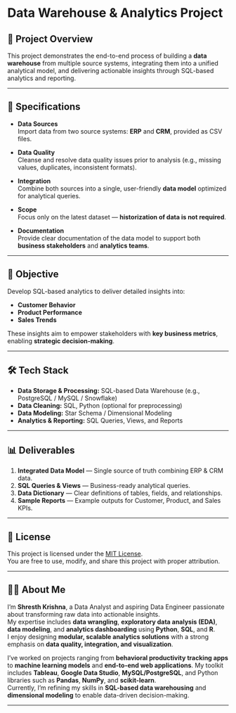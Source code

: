 # Data Warehouse & Analytics Project



## 📌 Project Overview
This project demonstrates the end-to-end process of building a **data warehouse** from multiple source systems, integrating them into a unified analytical model, and delivering actionable insights through SQL-based analytics and reporting.

---

## 📂 Specifications

- **Data Sources**  
  Import data from two source systems: **ERP** and **CRM**, provided as CSV files.

- **Data Quality**  
  Cleanse and resolve data quality issues prior to analysis (e.g., missing values, duplicates, inconsistent formats).

- **Integration**  
  Combine both sources into a single, user-friendly **data model** optimized for analytical queries.

- **Scope**  
  Focus only on the latest dataset — **historization of data is not required**.

- **Documentation**  
  Provide clear documentation of the data model to support both **business stakeholders** and **analytics teams**.

---

## 🎯 Objective

Develop SQL-based analytics to deliver detailed insights into:

- **Customer Behavior**
- **Product Performance**
- **Sales Trends**

These insights aim to empower stakeholders with **key business metrics**, enabling **strategic decision-making**.

---

## 🛠️ Tech Stack

- **Data Storage & Processing:** SQL-based Data Warehouse (e.g., PostgreSQL / MySQL / Snowflake)
- **Data Cleaning:** SQL, Python (optional for preprocessing)
- **Data Modeling:** Star Schema / Dimensional Modeling
- **Analytics & Reporting:** SQL Queries, Views, and Reports

---

## 📊 Deliverables

1. **Integrated Data Model** — Single source of truth combining ERP & CRM data.
2. **SQL Queries & Views** — Business-ready analytical queries.
3. **Data Dictionary** — Clear definitions of tables, fields, and relationships.
4. **Sample Reports** — Example outputs for Customer, Product, and Sales KPIs.

---

## 📜 License
This project is licensed under the [MIT License](LICENSE).  
You are free to use, modify, and share this project with proper attribution.

---
## 👨‍💻 About Me
I’m **Shresth Krishna**, a Data Analyst and aspiring Data Engineer passionate about transforming raw data into actionable insights.  
My expertise includes **data wrangling**, **exploratory data analysis (EDA)**, **data modeling**, and **analytics dashboarding** using **Python**, **SQL**, and **R**.  
I enjoy designing **modular, scalable analytics solutions** with a strong emphasis on **data quality, integration, and visualization**.  

I’ve worked on projects ranging from **behavioral productivity tracking apps** to **machine learning models** and **end-to-end web applications**. My toolkit includes **Tableau**, **Google Data Studio**, **MySQL/PostgreSQL**, and Python libraries such as **Pandas**, **NumPy**, and **scikit-learn**.  
Currently, I’m refining my skills in **SQL-based data warehousing** and **dimensional modeling** to enable data-driven decision-making.

---
